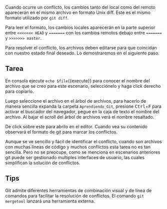 Cuando ocurre un conflicto, los cambios tanto del local como del remoto aparecerán en el mismo archivo en formato Unix diff. Este es el mismo formato utilizado por `git diff`.  

Para leer el formato, los cambios locales aparecerán en la parte superior entre `<<<<<<< HEAD` y `=======` con los cambios remotos debajo entre `=======` y `>>>>>>> master`.

Para resolver el conflicto, los archivos deben editarse para que coincidan con nuestro estado final deseado. Lo demostraremos en el siguiente paso.

## Tarea

En consola ejecute `echo $file`{{execute}} para conocer el nombre del archivo que se creo para este escenario, selecciónelo y haga click derecho para copiarlo.

Luego seleccione el archivo en el árbol de archivos, para hacerlo de manera sencilla expanda la carpeta `Aprendiendo_Git`, presione <kbd>Ctrl</kbd>+<kbd>F</kbd> para activar el buscador del navegador, pegue en la caja de texto el nombre del archivo. Al bajar el scroll del árbol de archivos verá el nombre resaltado.

De click sobre este para abrilo en el editor. Cuando vea su contenido observará el formato de git para marcar los conflictos.

Aunque se ve sencillo y fácil de identificar el conflicto, cuando son archivos con muchas lineas de código y muchos conflictos esta tarea no es tan sencilla. Pero no se preocupe, como se menciona en escenarios anteriores git puede ser gestionado multiples interfaces de usuario, las cuales simplifican la solución de conflictos.

## Tips

Git admite diferentes herramientas de combinación visual y de línea de comandos para facilitar la resolución de conflictos. El comando `git mergetool` lanzará una herramienta externa.
